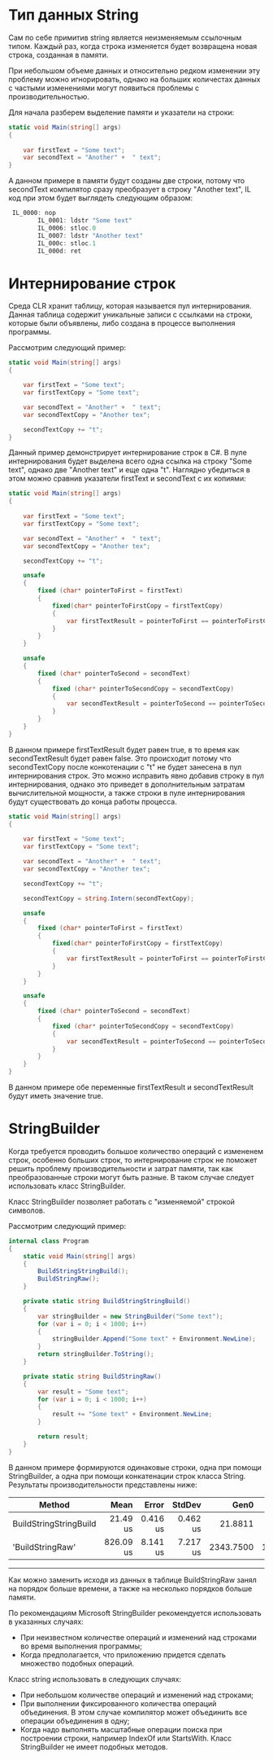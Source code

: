 # Тип данных String

Сам по себе примитив string является неизменяемым ссылочным типом. Каждый раз, когда строка изменяется будет возвращена новая строка, созданная в памяти.

При небольшом объеме данных и относительно редком изменении эту проблему можно игнорировать, однако на больших количестах данных с частыми изменениями могут появиться проблемы с производительностью.

Для начала разберем выделение памяти и указатели на строки:

```c#
static void Main(string[] args)
{
    
    var firstText = "Some text";
    var secondText = "Another" +  " text";
}
```
А данном примере в памяти будут созданы две строки, потому что secondText компилятор сразу преобразует в строку "Another text", IL код при этом будет выглядеть следующим образом:

```as
 IL_0000: nop
        IL_0001: ldstr "Some text"
        IL_0006: stloc.0
        IL_0007: ldstr "Another text"
        IL_000c: stloc.1
        IL_000d: ret
```

# Интернирование строк
Среда CLR хранит таблицу, которая называется пул интернирования. Данная таблица содержит уникальные записи с ссылками на строки, которые были объявлены, либо создана в процессе выполнения программы.

Рассмотрим следующий пример:
```c#
static void Main(string[] args)
{

    var firstText = "Some text";
    var firstTextCopy = "Some text";

    var secondText = "Another" +  " text";
    var secondTextCopy = "Another tex";

    secondTextCopy += "t";
}
```
Данный пример демонстрирует интернирование строк в C#. В пуле интернирования будет выделена всего одна ссылка на строку "Some text", однако две "Another text" и еще одна "t". Наглядно убедиться в этом можно сравнив указатели firstText и secondText с их копиями:
```c#
static void Main(string[] args)
{
    
    var firstText = "Some text";
    var firstTextCopy = "Some text";

    var secondText = "Another" +  " text";
    var secondTextCopy = "Another tex";

    secondTextCopy += "t";

    unsafe
    {
        fixed (char* pointerToFirst = firstText)
        { 
            fixed(char* pointerToFirstCopy = firstTextCopy)
            {
                var firstTextResult = pointerToFirst == pointerToFirstCopy;
            }
        }
    }

    unsafe
    {
        fixed (char* pointerToSecond = secondText)
        {
            fixed (char* pointerToSecondCopy = secondTextCopy)
            {
                var secondTextResult = pointerToSecond == pointerToSecondCopy;
            }
        }
    }
}
```
В данном примере firstTextResult будет равен true, в то время как secondTextResult будет равен false. Это происходит потому что secondTextCopy после конкотенации с "t" не будет занесена в пул интернирования строк. Это можно исправить явно добавив строку в пул интернирования, однако это приведет в дополнительным затратам вычислительной мощности, а также строки в пуле интернирования будут существовать до конца работы процесса.

```c#
static void Main(string[] args)
{
    
    var firstText = "Some text";
    var firstTextCopy = "Some text";

    var secondText = "Another" +  " text";
    var secondTextCopy = "Another tex";

    secondTextCopy += "t";

    secondTextCopy = string.Intern(secondTextCopy);

    unsafe
    {
        fixed (char* pointerToFirst = firstText)
        { 
            fixed(char* pointerToFirstCopy = firstTextCopy)
            {
                var firstTextResult = pointerToFirst == pointerToFirstCopy;
            }
        }
    }

    unsafe
    {
        fixed (char* pointerToSecond = secondText)
        {
            fixed (char* pointerToSecondCopy = secondTextCopy)
            {
                var secondTextResult = pointerToSecond == pointerToSecondCopy;
            }
        }
    }
}
```
В данном примере обе переменные firstTextResult и secondTextResult будут иметь значение true.

# StringBuilder
Когда требуется проводить большое количество операций с измененем строк, особенно больших строк, то интернирование строк не поможет решить проблему производительности и затрат памяти, так как преобразованные строки могут быть разные. В таком случае следует использовать класс StringBuilder.

Класс StringBuilder позволяет работать с "изменяемой" строкой символов.

Рассмотрим следующий пример:
```c#
internal class Program
{
    static void Main(string[] args)
    {
        BuildStringStringBuild();
        BuildStringRaw();
    }

    private static string BuildStringStringBuild()
    {
        var stringBuilder = new StringBuilder("Some text");
        for (var i = 0; i < 1000; i++)
        {
            stringBuilder.Append("Some text" + Environment.NewLine);
        }
        return stringBuilder.ToString();
    }

    private static string BuildStringRaw()
    {
        var result = "Some text";
        for (var i = 0; i < 1000; i++)
        {
            result += "Some text" + Environment.NewLine;
        }

        return result;
    }
}
```
В данном примере формируются одинаковые строки, одна при помощи StringBuilder, а одна при помощи конкатенации строк класса String. Результаты производительности представлены ниже:

| Method        | Mean      | Error    | StdDev   | Gen0      | Gen1     | Allocated   |
|-------------- |----------:|---------:|---------:|----------:|---------:|------------:|
| BuildStringStringBuild |  21.49 us | 0.416 us | 0.462 us |   21.8811 |   2.4109 |    100.8 KB |
| 'BuildStringRaw' | 826.09 us | 8.141 us | 7.217 us | 2343.7500 | 119.1406 | 10794.92 KB |

---
Как можно заменить исходя из данных в таблице BuildStringRaw занял на порядок больше времени, а также на несколько порядков больше памяти.

По рекомендациям Microsoft StringBuilder рекомендуется использовать в указанных случаях:
- При неизвестном количестве операций и изменений над строками во время выполнения программы;
- Когда предполагается, что приложению придется сделать множество подобных операций.

Класс string использовать в следующих случаях:
- При небольшом количестве операций и изменений над строками;
- При выполнении фиксированного количества операций объединения. В этом случае компилятор может объединить все операции объединения в одну;
- Когда надо выполнять масштабные операции поиска при построении строки, например IndexOf или StartsWith. Класс StringBuilder не имеет подобных методов.

